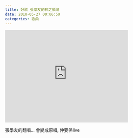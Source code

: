 ```yaml
---
title: 好歌 張學友的神之領域
date: 2010-05-27 00:06:50
categories: 歌曲
---
```


<embed height="300" loop="true" menu="true" play="true" pluginspage="http://www.macromedia.com/go/getflashplayer" src="http://www.youtube.com/v/rKgXTJxb_ZQ" type="application/x-shockwave-flash" width="400"></embed>

張學友的翻唱... 會變成原唱, 仲要係live